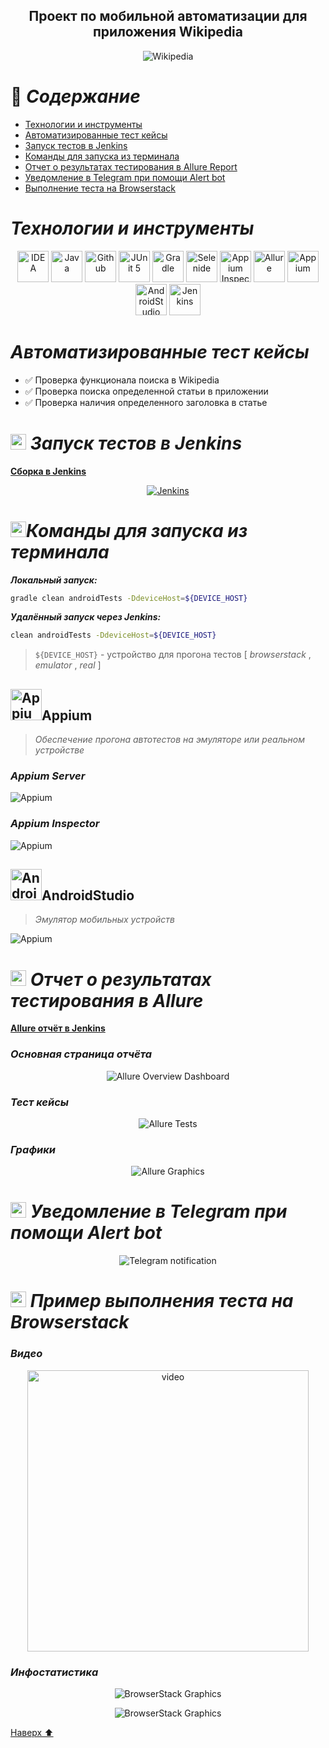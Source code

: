 <h2 align="center">Проект по мобильной автоматизации для приложения Wikipedia <a target="_blank" href="https://www.wikipedia.org/"></a> </h2>

<p align="center">
<img title="Wikipedia" src="images/screenshots/WikipediaLogo.png">
</p>

<a name="наверх"></a>

# :green_book: *Содержание*

+ [Технологии и инструменты](#Technology)
+ [Автоматизированные тест кейсы](#TestCases)
+ [Запуск тестов в Jenkins](#Jenkins)
+ [Команды для запуска из терминала](#SystemProperty)
+ [Отчет о результатах тестирования в Allure Report](#AllureReport)
+ [Уведомление в Telegram при помощи Alert bot](#Telegram)
+ [Выполнение теста на Browserstack](#Browserstack)

<h1 align="left">
<a name="Technology"><i>Технологии и инструменты</i></a>
</h1>


<p align="center">  
<a href="https://www.jetbrains.com/idea/"><img src="images/technologies/Intelij_IDEA.svg" width="50" height="50"  alt="IDEA"/></a>  
<a href="https://www.java.com/"><img src="images/technologies/Java.svg" width="50" height="50"  alt="Java"/></a>  
<a href="https://github.com/"><img src="images/technologies/Github.svg" width="50" height="50"  alt="Github"/></a>  
<a href="https://junit.org/junit5/"><img src="images/technologies/JUnit5.svg" width="50" height="50"  alt="JUnit 5"/></a>  
<a href="https://gradle.org/"><img src="images/technologies/Gradle.svg" width="50" height="50"  alt="Gradle"/></a>  
<a href="https://selenide.org/"><img src="images/technologies/Selenide.svg" width="50" height="50"  alt="Selenide"/></a>  
<a href="https://github.com/appium/appium-inspector/raw/main/docs/icon.png"><img src="images/technologies/AppiumInspectorIcon.png" width="50" height="50"  alt="Appium Inspector"/></a>  
<a href="https://github.com/allure-framework/allure2"><img src="images/technologies/Allure.svg" width="50" height="50"  alt="Allure"/></a> 
<a href="https://avatars.githubusercontent.com/u/3221291?s=200&v=4"><img src="images/technologies/Appium.svg" width="50" height="50"  alt="Appium"/></a>  
<a href="https://cdn.worldvectorlogo.com/logos/android-studio-1.svg"><img src="images/technologies/android-studio-1.svg" width="50" height="50"  alt="AndroidStudio"/></a>  
<a href="https://www.jenkins.io/"><img src="images/technologies/Jenkins.svg" width="50" height="50"  alt="Jenkins"/></a>  
</p>


<h1 align="left">
<a name="TestCases"><i>Автоматизированные тест кейсы</i></a>
</h1>

- :white_check_mark: Проверка функционала поиска в Wikipedia
- :white_check_mark: Проверка поиска определенной статьи в приложении
- :white_check_mark: Проверка наличия определенного заголовка в статье

<h1 align="left">
<img src="images/technologies/Jenkins.svg" width="25" height="25" alt="Jenkins"/>  <a name="Jenkins"><i>Запуск тестов в Jenkins</i></a>
</h1>

<a target="_blank" href="https://jenkins.autotests.cloud/job/MobilePracticeWithRealDevice/1/">**Сборка в Jenkins**</a>
<p align="center">  
<a href="https://jenkins.autotests.cloud/job/qa_guru_diplom_Mobile_tests/"><img src="images/screenshots/JenkinsMobileTestsBuild.png" alt="Jenkins"/></a>  
</p>

<h1 align="left">
<img src="images/technologies/terminale.png" width="25" height="25" alt="SystemProperty"/><a name="SystemProperty"><i>Команды для запуска из терминала</i></a>
</h1>


***Локальный запуск:***

```bash  
gradle clean androidTests -DdeviceHost=${DEVICE_HOST}
```

***Удалённый запуск через Jenkins:***

```bash  
clean androidTests -DdeviceHost=${DEVICE_HOST}
```
> `${DEVICE_HOST}` - устройство для прогона тестов [ *browserstack* , *emulator* , *real*  ]

<a id="appium"></a>
## <img alt="Appium" height="50" src="images/technologies/appium.svg" width="50"/>Appium</a>

> *Обеспечение прогона автотестов на эмуляторе или реальном устройстве*

### *Appium Server*
<img src="images/screenshots/AppiumServer.png" alt="Appium">

### *Appium Inspector*
<img src="images/screenshots/AppiumInspector.png" alt="Appium">

<a id="AndroidStudio"></a>
## <img alt="AndroidStudio" height="50" src="images/technologies/android-studio-1.svg" width="50"/>AndroidStudio</a>

> *Эмулятор мобильных устройств*

<img src="images/screenshots/AndroidStudioMain.png" alt="Appium">

<h1 align="left">
<img src="images/technologies/Allure.svg" width="25" height="25" alt="Allure_Report"/>  <a name="AllureReport"><i>Отчет о результатах тестирования в Allure</i></a>
</h1>

<a target="_blank" href="https://jenkins.autotests.cloud/job/MobilePracticeWithRealDevice/1/allure/">**Allure отчёт в Jenkins**</a>
<p align="center">

### *Основная страница отчёта*

<p align="center">  
<img title="Allure Overview Dashboard" src="images/screenshots/AllureReportMainPage.png">  
</p>  

### *Тест кейсы*

<p align="center">  
<img title="Allure Tests" src="images/screenshots/AllureReportTestSuits.png">  
</p>

### *Графики*

 <p align="center">  
<img title="Allure Graphics" src="images/screenshots/AllureReportGraphs.png">  
</p>

<h1 align="left">
<img src="images/technologies/Telegram.svg" width="25" height="25"  alt="Allure"/> <a name="Telegram"><i>Уведомление в Telegram при помощи Alert bot</i></a>
</h1>

<p align="center">  
<img title="Telegram notification" src="images/screenshots/TelegrammReport.png">  
</p>

<h1 align="left">
<img src="images/technologies/browserstack.png" width="25" height="25" alt="Browserstack"/> <a name="Browserstack"><i>Пример выполнения теста на Browserstack</i></a>
</h1>

### *Видео*

<p align="center"> 
<img title="Browserstack Video" src="images/gif/BrowserStackVideoTest.gif" width="450" height="450"  alt="video">   
</p>

### *Инфостатистика*

 <p align="center">  
<img title="BrowserStack Graphics" src="images/screenshots/BrowserStackWikiGraphs.png">  
</p>

 <p align="center">  
<img title="BrowserStack Graphics" src="images/screenshots/BrowserStackWiki.png">  
</p>

[Наверх ⬆](#наверх)


